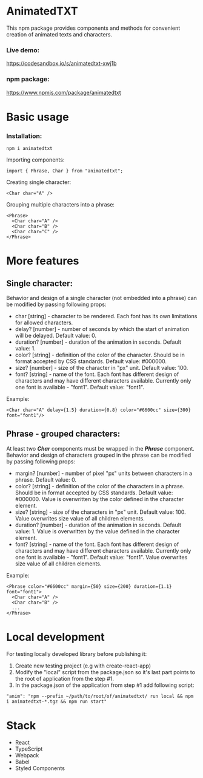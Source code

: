 # AnimatedTXT

This npm package provides components and methods for convenient creation of animated texts and characters.

### Live demo:

https://codesandbox.io/s/animatedtxt-xwj1b

### npm package:

https://www.npmjs.com/package/animatedtxt

# Basic usage

### Installation:

```
npm i animatedtxt
```

Importing components:

```
import { Phrase, Char } from "animatedtxt";
```

Creating single character:

```
<Char char="A" />
```

Grouping multiple characters into a phrase:

```
<Phrase>
  <Char char="A" />
  <Char char="B" />
  <Char char="C" />
</Phrase>
```

# More features

## Single character:

Behavior and design of a single character (not embedded into a phrase) can be modified by passing following props:

- char [string] - character to be rendered. Each font has its own limitations for allowed characters.
- delay? [number] - number of seconds by which the start of animation will be delayed. Default value: 0.
- duration? [number] - duration of the animation in seconds. Default value: 1.
- color? [string] - definition of the color of the character. Should be in format accepted by CSS standards. Default value: #000000.
- size? [number] - size of the character in "px" unit. Default value: 100.
- font? [string] - name of the font. Each font has different design of characters and may have different characters available. Currently only one font is available - "font1". Default value: "font1".

Example:

```
<Char char="A" delay={1.5} duration={0.8} color="#6600cc" size={300} font="font1"/>
```

## Phrase - grouped characters:

At least two _**Char**_ components must be wrapped in the _**Phrase**_ component. Behavior and design of characters grouped in the phrase can be modified by passing following props:

- margin? [number] - number of pixel "px" units between characters in a phrase. Default value: 0.
- color? [string] - definition of the color of the characters in a phrase. Should be in format accepted by CSS standards. Default value: #000000. Value is overwritten by the color defined in the character element.
- size? [string] - size of the characters in "px" unit. Default value: 100. Value overwrites size value of all children elements.
- duration? [number] - duration of the animation in seconds. Default value: 1. Value is overwritten by the value defined in the character element.
- font? [string] - name of the font. Each font has different design of characters and may have different characters available. Currently only one font is available - "font1". Default value: "font1". Value overwrites size value of all children elements.

Example:

```
<Phrase color="#6600cc" margin={50} size={200} duration={1.1} font="font1">
  <Char char="A" />
  <Char char="B" />
  ...
</Phrase>
```

# Local development

For testing locally developed library before publishing it:

1. Create new testing project (e.g with create-react-app)
2. Modify the "local" script from the package.json so it's last part points to the root of application from the step #1.
3. In the package.json of the application from step #1 add following script:

```
"anim": "npm --prefix ~/path/to/root/of/animatedtxt/ run local && npm i animatedtxt-*.tgz && npm run start"
```

# Stack

- React
- TypeScript
- Webpack
- Babel
- Styled Components
